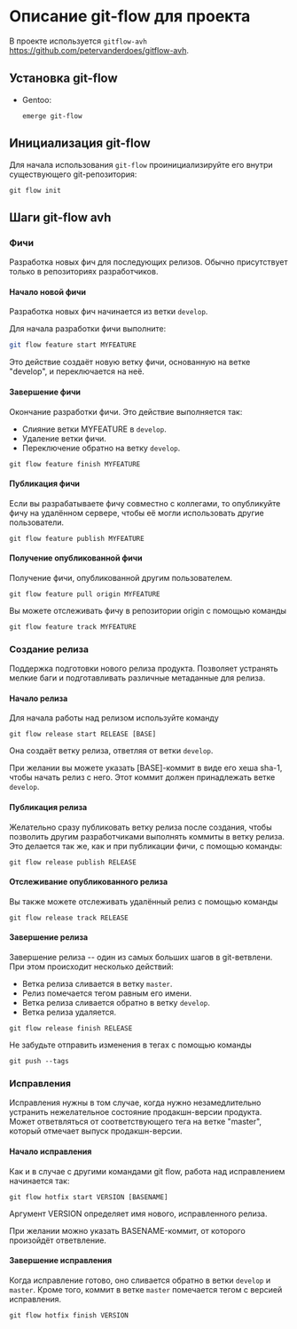 # Описание git-flow для проекта

В проекте используется `gitflow-avh` <https://github.com/petervanderdoes/gitflow-avh>.

## Установка git-flow

- Gentoo: 

	```shell
	emerge git-flow
	```

## Инициализация git-flow

Для начала использования `git-flow` проинициализируйте его внутри существующего git-репозитория:

```shell
git flow init
```

## Шаги git-flow avh

### Фичи

Разработка новых фич для последующих релизов.
Обычно присутствует только в репозиториях разработчиков.

#### Начало новой фичи

Разработка новых фич начинается из ветки `develop`.

Для начала разработки фичи выполните:

```bash
git flow feature start MYFEATURE
```
Это действие создаёт новую ветку фичи, основанную на ветке "develop", и переключается на неё.

#### Завершение фичи

Окончание разработки фичи. Это действие выполняется так:

- Слияние ветки MYFEATURE в `develop`.
- Удаление ветки фичи.
- Переключение обратно на ветку `develop`.

``` shell
git flow feature finish MYFEATURE
```

#### Публикация фичи

Если вы разрабатываете фичу совместно с коллегами, то опубликуйте фичу
на удалённом сервере, чтобы её могли использовать другие пользователи.

``` shell
git flow feature publish MYFEATURE
```

#### Получение опубликованной фичи

Получение фичи, опубликованной другим пользователем.

``` shell
git flow feature pull origin MYFEATURE
```


Вы можете отслеживать фичу в репозитории origin с помощью команды 

``` shell
git flow feature track MYFEATURE
```

### Создание релиза

Поддержка подготовки нового релиза продукта.
Позволяет устранять мелкие баги и подготавливать различные метаданные для релиза.

#### Начало релиза

Для начала работы над релизом используйте команду 

``` shell
git flow release start RELEASE [BASE]
```
	
Она создаёт ветку релиза, ответляя от ветки `develop`.

При желании вы можете указать [BASE]-коммит в виде его хеша sha-1,
чтобы начать релиз с него. Этот коммит должен принадлежать ветке
`develop`.

#### Публикация релиза

Желательно сразу публиковать ветку релиза после создания, чтобы
позволить другим разработчиками выполнять коммиты в ветку релиза.  Это
делается так же, как и при публикации фичи, с помощью команды:

``` shell
git flow release publish RELEASE
```

#### Отслеживание опубликованного релиза

Вы также можете отслеживать удалённый релиз с помощью команды

``` shell
git flow release track RELEASE
```

#### Завершение релиза

Завершение релиза -- один из самых больших шагов в git-ветвлени. При этом происходит несколько действий:

- Ветка релиза сливается в ветку `master`.
- Релиз помечается тегом равным его имени.
- Ветка релиза сливается обратно в ветку `develop`.
- Ветка релиза удаляется.

``` shell
git flow release finish RELEASE
```

Не забудьте отправить изменения в тегах с помощью команды 

``` shell
git push --tags
```

### Исправления

Исправления нужны в том случае, когда нужно незамедлительно устранить нежелательное состояние продакшн-версии продукта.
Может ответвляться от соответствующего тега на ветке "master", который отмечает выпуск продакшн-версии.

#### Начало исправления

Как и в случае с другими командами git flow, работа над исправлением начинается так:

``` shell
git flow hotfix start VERSION [BASENAME]
```

Аргумент VERSION определяет имя нового, исправленного релиза.

При желании можно указать BASENAME-коммит, от которого произойдёт ответвление.

#### Завершение исправления

Когда исправление готово, оно сливается обратно в ветки `develop` и
`master`. Кроме того, коммит в ветке `master` помечается тегом с
версией исправления.

``` shell
git flow hotfix finish VERSION
```
